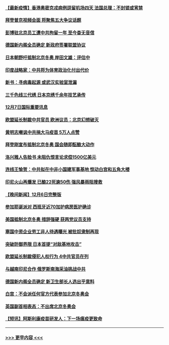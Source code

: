 #### [【最新疫情】香港奥密克戎病例逗留机场四天 法国总理：不封锁或宵禁](../pages/prog202/a103287469.md?t=12080150) 
#### [拜登普京视频会面 将聚焦五大争议话题](../pages/prog202/a103287462.md?t=12080150) 
#### [彭博驻北京员工遭中共拘留一年 至今杳无音信](../pages/prog202/a103287351.md?t=12080150) 
#### [德国新内阁全员确定 新政府签署联盟协议](../pages/prog202/a103287445.md?t=12080150) 
#### [日本朝野吁抵制北京冬奥 岸田文雄：评估中](../pages/prog202/a103287386.md?t=12080150) 
#### [印度战略家：中共将为体育政治化付出代价](../pages/prog202/a103287296.md?t=12080150) 
#### [新书：寻病毒起源 或武汉实验室泄漏](../pages/prog202/a103287226.md?t=12080150) 
#### [三千色线三代绣 日本京绣千余年技艺承传](../pages/prog202/a103287218.md?t=12080150) 
#### [12月7日国际重要讯息](../pages/prog202/a103287212.md?t=12080150) 
#### [欧盟延长制裁中共官员 欧洲议员：北京幻想破灭](../pages/prog202/a103287161.md?t=12080150) 
#### [黄明志嘲讽中共捐大马疫苗 5万人点赞](../pages/prog202/a103287145.md?t=12080150) 
#### [拜登刚宣布抵制北京冬奥 国会随即酝酿大动作](../pages/prog202/a103287151.md?t=12080150) 
#### [洛兴雅人告脸书 未阻仇恨言论求偿1500亿美元](../pages/prog202/a103287138.md?t=12080150) 
#### [连线王愉贺：中共拟在中非小国建军事基地 惊动白宫和五角大楼](../pages/prog202/a103286871.md?t=12080150) 
#### [印尼火山再爆发 已酿22死逾50伤 强风暴雨阻搜救](../pages/prog202/a103287013.md?t=12080150) 
#### [【晚间新闻】12月6日完整版](../pages/prog202/a103287028.md?t=12080150) 
#### [参加耶诞派对 西班牙近70加护病房医护确诊](../pages/prog202/a103286989.md?t=12080150) 
#### [美国抵制北京冬奥  措辞强硬  获两党议员支持](../pages/prog202/a103286937.md?t=12080150) 
#### [塞国中资企业劳工非人待遇曝光 被批奴隶制再现](../pages/prog202/a103286936.md?t=12080150) 
#### [突破防御界限 日本首提“对敌基地攻击”](../pages/prog202/a103286758.md?t=12080150) 
#### [欧盟延长制裁侵犯人权行为 4中共官员在列](../pages/prog202/a103286745.md?t=12080150) 
#### [与越南印尼合作 俄罗斯南海采油挑战中共](../pages/prog202/a103286740.md?t=12080150) 
#### [德国新内阁全员确定 新卫生部长人选出乎意料](../pages/prog202/a103286467.md?t=12080150) 
#### [白宫：不会派任何官方代表参加北京冬奥会](../pages/prog202/a103286690.md?t=12080150) 
#### [英国副首相表态：不出席北京冬奥会](../pages/prog202/a103286682.md?t=12080150) 
#### [【短讯】阿斯利康疫苗研发人：下一场瘟疫更致命](../pages/prog202/a103286536.md?t=12080150) 

----
#### [ >>> 更早内容 <<< ](../indexes/prog202-earlier.md)
